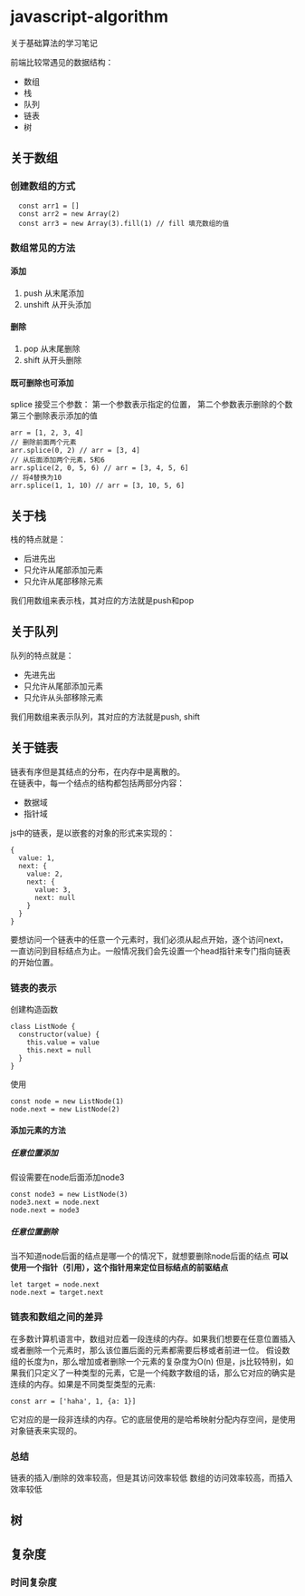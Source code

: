 <!--
 * @Description: 
 * @Version: 2.0
 * @Autor: zhangyan
 * @Date: 2020-09-19 18:33:46
 * @LastEditors: zhangyan
 * @LastEditTime: 2020-10-15 23:41:44
-->
# javascript-algorithm
关于基础算法的学习笔记

前端比较常遇见的数据结构：
- 数组
- 栈
- 队列
- 链表
- 树

## 关于数组
### 创建数组的方式

```
  const arr1 = []
  const arr2 = new Array(2)
  const arr3 = new Array(3).fill(1) // fill 填充数组的值
```
### 数组常见的方法

#### 添加
1. push 从末尾添加
2. unshift 从开头添加

#### 删除
1. pop 从末尾删除
2. shift 从开头删除

#### 既可删除也可添加
splice
接受三个参数：
第一个参数表示指定的位置，
第二个参数表示删除的个数
第三个删除表示添加的值
```
arr = [1, 2, 3, 4]
// 删除前面两个元素
arr.splice(0, 2) // arr = [3, 4]
// 从后面添加两个元素，5和6
arr.splice(2, 0, 5, 6) // arr = [3, 4, 5, 6]
// 将4替换为10
arr.splice(1, 1, 10) // arr = [3, 10, 5, 6]
```

## 关于栈
栈的特点就是：
- 后进先出
- 只允许从尾部添加元素
- 只允许从尾部移除元素

我们用数组来表示栈，其对应的方法就是push和pop

## 关于队列
队列的特点就是：
- 先进先出
- 只允许从尾部添加元素
- 只允许从头部移除元素

我们用数组来表示队列，其对应的方法就是push, shift

## 关于链表
链表有序但是其结点的分布，在内存中是离散的。  
在链表中，每一个结点的结构都包括两部分内容：
- 数据域
- 指针域

js中的链表，是以嵌套的对象的形式来实现的：
```
{
  value: 1,
  next: {
    value: 2,
    next: {
      value: 3,
      next: null
    }
  }
}
```
要想访问一个链表中的任意一个元素时，我们必须从起点开始，逐个访问next，一直访问到目标结点为止。一般情况我们会先设置一个head指针来专门指向链表的开始位置。

### 链表的表示
创建构造函数
```
class ListNode {
  constructor(value) {
    this.value = value
    this.next = null
  }
}
```

使用
```
const node = new ListNode(1)
node.next = new ListNode(2)
```

#### 添加元素的方法
##### 任意位置添加
假设需要在node后面添加node3

```
const node3 = new ListNode(3)
node3.next = node.next
node.next = node3
```

##### 任意位置删除
当不知道node后面的结点是哪一个的情况下，就想要删除node后面的结点
**可以使用一个指针（引用），这个指针用来定位目标结点的前驱结点**

```
let target = node.next
node.next = target.next
```
### 链表和数组之间的差异
在多数计算机语言中，数组对应着一段连续的内存。如果我们想要在任意位置插入或者删除一个元素时，那么该位置后面的元素都需要后移或者前进一位。
假设数组的长度为n，那么增加或者删除一个元素的复杂度为O(n)
但是，js比较特别，如果我们只定义了一种类型的元素，它是一个纯数字数组的话，那么它对应的确实是连续的内存。如果是不同类型类型的元素:
```
const arr = ['haha', 1, {a: 1}]
```
它对应的是一段非连续的内存。它的底层使用的是哈希映射分配内存空间，是使用对象链表来实现的。

### 总结
链表的插入/删除的效率较高，但是其访问效率较低
数组的访问效率较高，而插入效率较低

## 树

## 复杂度
### 时间复杂度